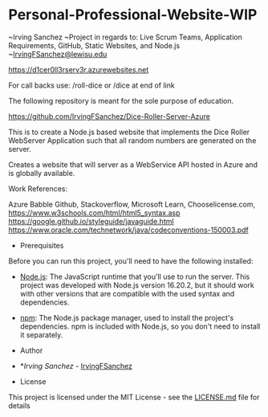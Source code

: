 # Personal-Professional-Website-WIP

~Irving Sanchez
~Project in regards to:
Live Scrum Teams, Application Requirements,
GitHub, Static Websites, and Node.js
~<IrvingFSanchez@lewisu.edu>

<https://d1cer0ll3rserv3r.azurewebsites.net>

For call backs use: /roll-dice or /dice at end of link

The following repository is meant for the sole purpose of education.

<https://github.com/IrvingFSanchez/Dice-Roller-Server-Azure>

This is to create a Node.js based website that implements the Dice Roller WebServer Application
such that all random numbers are generated on the server.

Creates a website that will server as a WebService API hosted in Azure and is globally available.

Work References:

 Azure
 Babble
 Github,
 Stackoverflow,
 Microsoft Learn,
 Chooselicense.com,
 <https://www.w3schools.com/html/html5_syntax.asp>
 <https://google.github.io/styleguide/javaguide.html>
 <https://www.oracle.com/technetwork/java/codeconventions-150003.pdf>

- Prerequisites

Before you can run this project, you'll need to have the following installed:

- [Node.js](https://nodejs.org/): The JavaScript runtime that you'll use to run the server. This project was developed with Node.js version 16.20.2, but it should work with other versions that are compatible with the used syntax and dependencies.
- [npm](https://www.npmjs.com/): The Node.js package manager, used to install the project's dependencies. npm is included with Node.js, so you don't need to install it separately.

- Author

- **Irving Sanchez*  - [IrvingFSanchez](https://github.com/IrvingFSanchez)

- License

This project is licensed under the MIT License - see the [LICENSE.md](LICENSE.md) file for details
